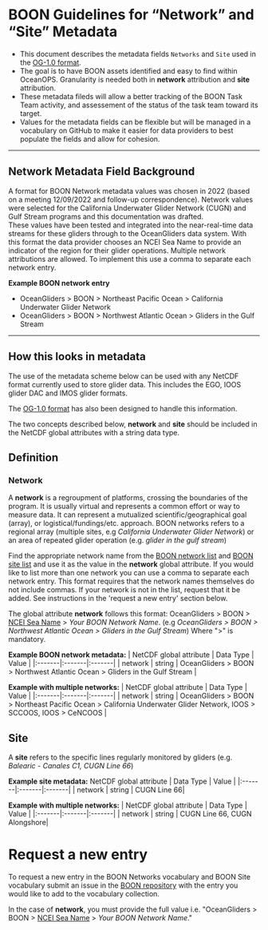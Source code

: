 # BOON Guidelines for “Network” and “Site” Metadata

* This document describes the metadata fields `Networks` and `Site` used in the [OG-1.0 format](https://github.com/OceanGlidersCommunity/OG-format-user-manual).
* The goal is to have BOON assets identified and easy to find within OceanOPS. Granularity is needed both in **network** attribution and **site** attribution. 
* These metadata fileds will allow a better tracking of the BOON Task Team activity, and assessement of the status of the task team toward its target.
* Values for the metadata fields can be flexible but will be managed in a vocabulary on GitHub to make it easier for data providers to best populate the fields and allow for cohesion.

---

## Network Metadata Field Background
A format for BOON Network metadata values was chosen in 2022 (based on a meeting 12/09/2022 and follow-up correspondence). Network values were selected for the California Underwater Glider Network (CUGN) and Gulf Stream programs and this documentation was drafted.  
These values have been tested and integrated into the near-real-time data streams for these gliders through to the OceanGliders data system. 
With this format the data provider chooses an NCEI Sea Name to provide an indicator of the region for their glider operations. Multiple network attributions are allowed. To implement this use a comma to separate each network entry.

**Example BOON network entry**
* OceanGliders > BOON > Northeast Pacific Ocean > California Underwater Glider Network
* OceanGliders > BOON > Northwest Atlantic Ocean > Gliders in the Gulf Stream



---


## How this looks in metadata
The use of the metadata scheme below can be used with any NetCDF format currently used to store glider data. This includes the EGO, IOOS glider DAC and IMOS glider formats.

The [OG-1.0 format](https://github.com/OceanGlidersCommunity/OG-format-user-manual) has also been designed to handle this information.

The two concepts described below, **network** and **site** should be included in the NetCDF global attributes with a string data type. 


## Definition
### Network
A **network** is a regroupment of platforms, crossing the boundaries of the program. It is usually virtual and represents a common effort or way to measure data. It can represent a mutualized scientific/geographical goal (array), or logistical/fundings/etc. approach.
BOON networks refers to a regional array (multiple sites, e.g *California Underwater Glider Network*) or an area of repeated glider operation (e.g. *glider in the gulf stream*)

Find the appropriate network name from the [BOON network list](https://github.com/OceanGlidersCommunity/BOON/blob/main/VocabularyCollection/BOON%20networks.md#boon-networks-collection) and [BOON site list](https://github.com/OceanGlidersCommunity/BOON/blob/main/VocabularyCollection/BOON%20networks.md#boon-site-collection) and use it as the value in the **network** global attribute. If you would like to list more than one network you can use a comma to separate each network entry. This format requires that the network names themselves do not include commas. If your network is not in the list, request that it be added. See instructions in the 'request a new entry' section below. 

The global attribute **network** follows this format:
OceanGliders > BOON > [NCEI Sea Name](https://www.ncei.noaa.gov/data/oceans/ncei/vocabulary/seanames.xml) > *Your BOON Network Name*. (e.g *OceanGliders > BOON > Northwest Atlantic Ocean > Gliders in the Gulf Stream*)
Where ">" is mandatory.

**Example BOON network metadata:**
| NetCDF global attribute | Data Type | Value |
|:-------|:-------|:-------|
| network | string | OceanGliders > BOON > Northwest Atlantic Ocean > Gliders in the Gulf Stream |

**Example with multiple networks:**
| NetCDF global attribute | Data Type | Value |
|:-------|:-------|:-------|
| network | string | OceanGliders > BOON > Northeast Pacific Ocean > California Underwater Glider Network, IOOS > SCCOOS, IOOS > CeNCOOS |


## Site
A **site** refers to the specific lines regularly monitored by gliders (e.g. *Balearic - Canales C1, CUGN Line 66*)

**Example site metadata:**
 NetCDF global attribute | Data Type | Value |
|:-------|:-------|:-------|
| network | string | CUGN Line 66|

**Example with multiple networks:**
| NetCDF global attribute | Data Type | Value |
|:-------|:-------|:-------|
| network | string | CUGN Line 66, CUGN Alongshore|

# Request a new entry
To request a new entry in the BOON Networks vocabulary and BOON Site vocabulary submit an issue in the [BOON repository](https://github.com/OceanGlidersCommunity/BOON) with the entry you would like to add to the vocabulary collection.

In the case of **network**, you must provide the full value i.e. "OceanGliders > BOON > [NCEI Sea Name](https://www.ncei.noaa.gov/data/oceans/ncei/vocabulary/seanames.xml) > *Your BOON Network Name*."


